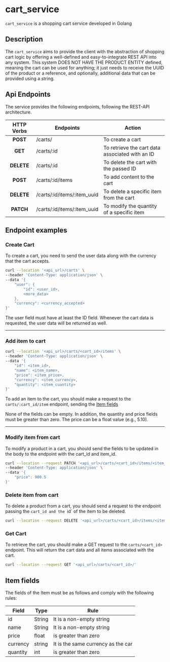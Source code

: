 # cart_service

`cart_service` is a shopping cart service developed in Golang

## Description

The `cart_service` aims to provide the client with the abstraction of shopping cart logic by offering a well-defined and easy-to-integrate REST API into any system. This system DOES NOT HAVE THE PRODUCT ENTITY defined, meaning the cart can be used for anything; it just needs to receive the UUID of the product or a reference, and optionally, additional data that can be provided using a string.

## Api Endpoints

The service provides the following endpoints, following the REST-API architecture.

| HTTP Verbs | Endpoints                   | Action                                          |
| :--------: | --------------------------- | ----------------------------------------------- |
|  **POST**  | /carts/                     | To create a cart                                |
|  **GET**   | /carts/:id                  | To retrieve the cart data associated with an ID |
| **DELETE** | /carts/:id                  | To delete the cart with the passed ID           |
|  **POST**  | /carts/:id/items            | To add content to the cart                      |
| **DELETE** | /carts/:id/items/:item_uuid | To delete a specific item from the cart         |
| **PATCH**  | /carts/:id/items/:item_uuid | To modify the quantity of a specific item       |


## Endpoint examples

### Create Cart
To create a cart, you need to send the user data along with the currency that the cart accepts.

```bash
curl --location '<api_url>/carts' \
--header 'Content-Type: application/json' \
--data '{
    "user": {
        "id": <user_id>,
        <more_data>
    },
    "currency": <currency_accepted>
}'
```
The user field must have at least the ID field. Whenever the cart data is requested, the user data will be returned as well.

---
### Add item to cart
```bash
curl --location '<api_url>/carts/<cart_id>/items' \
--header 'Content-Type: application/json' \
--data '{
    "id": <item_id>,
    "name": <item_name>,
    "price": <item_price>,
    "currency": <item_currency>,
    "quantity": <item_cuantity>
}'
```
To add an item to the cart, you should make a request to the `carts/:cart_id/item` endpoint, sending the [Item fields](#Item-fields)


None of the fields can be empty. In addition, the quantity and price fields must be greater than zero. The price can be a float value (e.g., 5.10).

---
### Modify item from cart
To modify a product in a cart, you should send the fields to be updated in the body to the endpoint with the cart_id and item_id.
```bash
curl --location --request PATCH '<api_url>/carts/<cart_id>/items/<item_id>' \
--header 'Content-Type: application/json' \
--data '{
    "price": 900.5
}'
```

### Delete item from cart

To delete a product from a cart, you should send a request to the endpoint passing the `cart_id and the `id` of the item to be deleted.
```bash
curl --location --request DELETE '<api_url>/carts/<cart_id>/items/<item_id>'
```


### Get Cart 
To retrieve the cart, you should make a GET request to the `carts/<cart_id>` endpoint. This will return the cart data and all items associated with the cart.
```bash
curl --location --request GET '<api_url>/carts/<cart_id>/'
```


## Item fields 
The fields of the Item must be as follows and comply with the following rules:

| Field | Type | Rule |
|-------|------|------|
| id | String | It is a non-empty string |
| name | String | It is a non-empty string |
| price| float | is greater than zero |
| currency| string | It is the same currency as the car |
| quantity| int | is greater than zero |
